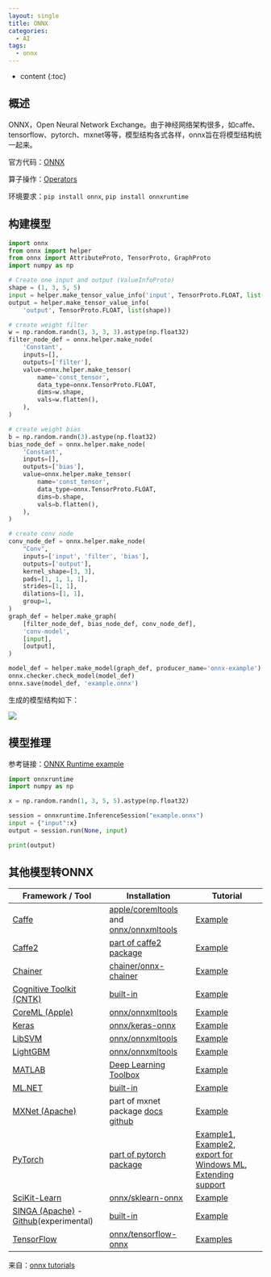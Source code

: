 ```yaml
---
layout: single
title: ONNX
categories:
  - AI
tags:
  - onnx
---
```


* content
{:toc}
## 概述

ONNX，Open Neural Network Exchange。由于神经网络架构很多，如caffe、tensorflow、pytorch、mxnet等等，模型结构各式各样，onnx旨在将模型结构统一起来。

官方代码：[ONNX](https://github.com/onnx/onnx)

算子操作：[Operators](https://github.com/onnx/onnx/blob/master/docs/Operators.md)

环境要求：`pip install onnx`, `pip install onnxruntime`

<!--more-->



## 构建模型

``` python
import onnx
from onnx import helper
from onnx import AttributeProto, TensorProto, GraphProto
import numpy as np

# Create one input and output (ValueInfoProto)
shape = (1, 3, 5, 5)
input = helper.make_tensor_value_info('input', TensorProto.FLOAT, list(shape))
output = helper.make_tensor_value_info(
    'output', TensorProto.FLOAT, list(shape))

# create weight filter
w = np.random.randn(3, 3, 3, 3).astype(np.float32)
filter_node_def = onnx.helper.make_node(
    'Constant',
    inputs=[],
    outputs=['filter'],
    value=onnx.helper.make_tensor(
        name='const_tensor',
        data_type=onnx.TensorProto.FLOAT,
        dims=w.shape,
        vals=w.flatten(),
    ),
)

# create weight bias
b = np.random.randn(3).astype(np.float32)
bias_node_def = onnx.helper.make_node(
    'Constant',
    inputs=[],
    outputs=['bias'],
    value=onnx.helper.make_tensor(
        name='const_tensor',
        data_type=onnx.TensorProto.FLOAT,
        dims=b.shape,
        vals=b.flatten(),
    ),
)

# create conv node
conv_node_def = onnx.helper.make_node(
    "Conv",
    inputs=['input', 'filter', 'bias'],
    outputs=['output'],
    kernel_shape=[3, 3],
    pads=[1, 1, 1, 1],
    strides=[1, 1],
    dilations=[1, 1],
    group=1,
)
graph_def = helper.make_graph(
    [filter_node_def, bias_node_def, conv_node_def],
    'conv-model',
    [input],
    [output],
)

model_def = helper.make_model(graph_def, producer_name='onnx-example')
onnx.checker.check_model(model_def)
onnx.save(model_def, 'example.onnx')
```

生成的模型结构如下：

![](https://harmonyhu.github.io/img/onnx_model.jpg)



## 模型推理

参考链接：[ONNX Runtime example](https://www.onnxruntime.ai/python/auto_examples/plot_load_and_predict.html#sphx-glr-auto-examples-plot-load-and-predict-py)

``` python
import onnxruntime
import numpy as np

x = np.random.randn(1, 3, 5, 5).astype(np.float32)

session = onnxruntime.InferenceSession("example.onnx")
input = {"input":x}
output = session.run(None, input)

print(output)
```



## 其他模型转ONNX

| Framework / Tool                                             | Installation                                                 | Tutorial                                                     |
| ------------------------------------------------------------ | ------------------------------------------------------------ | ------------------------------------------------------------ |
| [Caffe](https://github.com/BVLC/caffe)                       | [apple/coremltools](https://github.com/apple/coremltools) and [onnx/onnxmltools](https://github.com/onnx/onnxmltools) | [Example](https://github.com/onnx/onnx-docker/blob/master/onnx-ecosystem/converter_scripts/caffe_coreml_onnx.ipynb) |
| [Caffe2](http://caffe2.ai/)                                  | [part of caffe2 package](https://github.com/pytorch/pytorch/tree/master/caffe2/python/onnx) | [Example](https://github.com/onnx/tutorials/blob/master/tutorials/Caffe2OnnxExport.ipynb) |
| [Chainer](https://chainer.org/)                              | [chainer/onnx-chainer](https://github.com/chainer/onnx-chainer) | [Example](https://github.com/onnx/tutorials/blob/master/tutorials/ChainerOnnxExport.ipynb) |
| [Cognitive Toolkit (CNTK)](https://www.microsoft.com/en-us/cognitive-toolkit/) | [built-in](https://docs.microsoft.com/en-us/cognitive-toolkit/setup-cntk-on-your-machine) | [Example](https://github.com/onnx/tutorials/blob/master/tutorials/CntkOnnxExport.ipynb) |
| [CoreML (Apple)](https://developer.apple.com/documentation/coreml) | [onnx/onnxmltools](https://github.com/onnx/onnxmltools)      | [Example](https://github.com/onnx/onnx-docker/blob/master/onnx-ecosystem/converter_scripts/coreml_onnx.ipynb) |
| [Keras](https://github.com/keras-team/keras)                 | [onnx/keras-onnx](https://github.com/onnx/keras-onnx)        | [Example](https://github.com/onnx/onnx-docker/blob/master/onnx-ecosystem/converter_scripts/keras_onnx.ipynb) |
| [LibSVM](https://github.com/cjlin1/libsvm)                   | [onnx/onnxmltools](https://github.com/onnx/onnxmltools)      | [Example](https://github.com/onnx/onnx-docker/blob/master/onnx-ecosystem/converter_scripts/libsvm_onnx.ipynb) |
| [LightGBM](https://github.com/Microsoft/LightGBM)            | [onnx/onnxmltools](https://github.com/onnx/onnxmltools)      | [Example](https://github.com/onnx/onnx-docker/blob/master/onnx-ecosystem/converter_scripts/lightgbm_onnx.ipynb) |
| [MATLAB](https://www.mathworks.com/)                         | [Deep Learning Toolbox](https://www.mathworks.com/matlabcentral/fileexchange/67296) | [Example](https://www.mathworks.com/help/deeplearning/ref/exportonnxnetwork.html) |
| [ML.NET](https://github.com/dotnet/machinelearning/)         | [built-in](https://www.nuget.org/packages/Microsoft.ML/)     | [Example](https://github.com/dotnet/machinelearning/blob/master/test/Microsoft.ML.Tests/OnnxConversionTest.cs) |
| [MXNet (Apache)](http://mxnet.incubator.apache.org/)         | part of mxnet package [docs](http://mxnet.incubator.apache.org/api/python/contrib/onnx.html) [github](https://github.com/apache/incubator-mxnet/tree/master/python/mxnet/contrib/onnx) | [Example](https://github.com/onnx/tutorials/blob/master/tutorials/MXNetONNXExport.ipynb) |
| [PyTorch](http://pytorch.org/)                               | [part of pytorch package](http://pytorch.org/docs/master/onnx.html) | [Example1](https://pytorch.org/tutorials/advanced/super_resolution_with_onnxruntime.html), [Example2](https://github.com/onnx/tutorials/blob/master/tutorials/PytorchOnnxExport.ipynb), [export for Windows ML](https://github.com/onnx/tutorials/blob/master/tutorials/ExportModelFromPyTorchForWinML.md), [Extending support](https://github.com/onnx/tutorials/blob/master/tutorials/PytorchAddExportSupport.md) |
| [SciKit-Learn](http://scikit-learn.org/)                     | [onnx/sklearn-onnx](https://github.com/onnx/sklearn-onnx)    | [Example](http://onnx.ai/sklearn-onnx/index.html)            |
| [SINGA (Apache)](http://singa.apache.org/) - [Github](https://github.com/apache/incubator-singa/blob/master/python/singa/sonnx.py)(experimental) | [built-in](https://github.com/apache/incubator-singa/blob/master/doc/en/docs/installation.md) | [Example](https://github.com/apache/incubator-singa/tree/master/examples/onnx) |
| [TensorFlow](https://www.tensorflow.org/)                    | [onnx/tensorflow-onnx](https://github.com/onnx/tensorflow-onnx) | [Examples](https://github.com/onnx/tutorials/blob/master/tutorials/TensorflowToOnnx-1.ipynb) |

来自：[onnx tutorials](https://github.com/onnx/tutorials)

